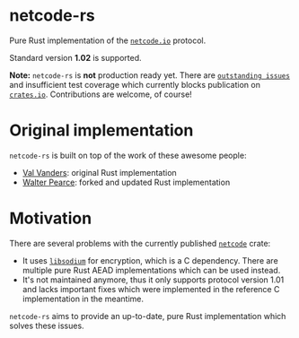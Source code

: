 # netcode-rs

Pure Rust implementation of the [`netcode.io`](https://github.com/networkprotocol/netcode) protocol.

Standard version **1.02** is supported.

**Note:** `netcode-rs` is **not** production ready yet. There are [`outstanding issues`](https://github.com/yzsolt/netcode-rs/issues) and insufficient test coverage which currently blocks publication on [`crates.io`](https://crates.io/). Contributions are welcome, of course!

# Original implementation

`netcode-rs` is built on top of the work of these awesome people:

* [Val Vanders](https://github.com/vvanders): original Rust implementation
* [Walter Pearce](https://github.com/jaynus): forked and updated Rust implementation

# Motivation

There are several problems with the currently published [`netcode`](https://crates.io/crates/netcode) crate:
 - It uses [`libsodium`](https://github.com/jedisct1/libsodium) for encryption, which is a C dependency. There are multiple pure Rust AEAD implementations which can be used instead.
 - It's not maintained anymore, thus it only supports protocol version 1.01 and lacks important fixes which were implemented in the reference C implementation in the meantime.

`netcode-rs` aims to provide an up-to-date, pure Rust implementation which solves these issues.
